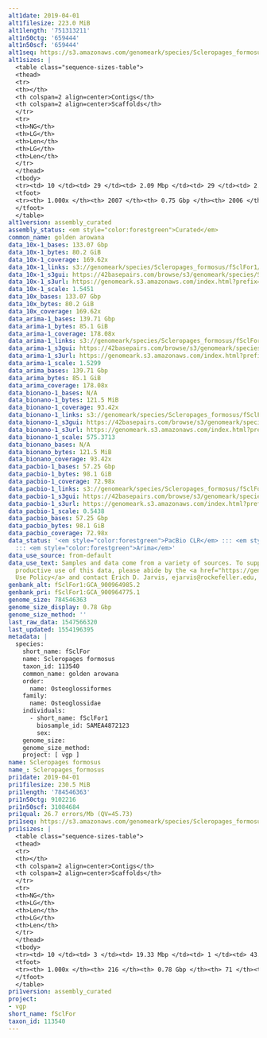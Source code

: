 ```yaml
---
alt1date: 2019-04-01
alt1filesize: 223.0 MiB
alt1length: '751313211'
alt1n50ctg: '659444'
alt1n50scf: '659444'
alt1seq: https://s3.amazonaws.com/genomeark/species/Scleropages_formosus/fSclFor1/assembly_curated/fSclFor1.alt.cur.20190401.fasta.gz
alt1sizes: |
  <table class="sequence-sizes-table">
  <thead>
  <tr>
  <th></th>
  <th colspan=2 align=center>Contigs</th>
  <th colspan=2 align=center>Scaffolds</th>
  </tr>
  <tr>
  <th>NG</th>
  <th>LG</th>
  <th>Len</th>
  <th>LG</th>
  <th>Len</th>
  </tr>
  </thead>
  <tbody>
  <tr><td> 10 </td><td> 29 </td><td> 2.09 Mbp </td><td> 29 </td><td> 2.09 Mbp </td></tr><tr><td> 20 </td><td> 71 </td><td> 1.49 Mbp </td><td> 71 </td><td> 1.49 Mbp </td></tr><tr><td> 30 </td><td> 130 </td><td> 1.13 Mbp </td><td> 130 </td><td> 1.13 Mbp </td></tr><tr><td> 40 </td><td> 206 </td><td> 0.86 Mbp </td><td> 206 </td><td> 0.86 Mbp </td></tr><tr style="background-color:#cccccc;"><td> 50 </td><td> 306 </td><td> 0.66 Mbp </td><td> 306 </td><td> 0.66 Mbp </td></tr><tr><td> 60 </td><td> 435 </td><td> 0.52 Mbp </td><td> 435 </td><td> 0.52 Mbp </td></tr><tr><td> 70 </td><td> 602 </td><td> 392.44 Kbp </td><td> 602 </td><td> 394.19 Kbp </td></tr><tr><td> 80 </td><td> 832 </td><td> 271.30 Kbp </td><td> 832 </td><td> 271.30 Kbp </td></tr><tr><td> 90 </td><td> 1174 </td><td> 176.98 Kbp </td><td> 1173 </td><td> 176.99 Kbp </td></tr><tr><td> 100 </td><td> 2006 </td><td> 147  bp </td><td> 2005 </td><td> 147  bp </td></tr></tbody>
  <tfoot>
  <tr><th> 1.000x </th><th> 2007 </th><th> 0.75 Gbp </th><th> 2006 </th><th> 0.75 Gbp </th></tr>
  </tfoot>
  </table>
alt1version: assembly_curated
assembly_status: <em style="color:forestgreen">Curated</em>
common_name: golden arowana
data_10x-1_bases: 133.07 Gbp
data_10x-1_bytes: 80.2 GiB
data_10x-1_coverage: 169.62x
data_10x-1_links: s3://genomeark/species/Scleropages_formosus/fSclFor1/genomic_data/10x/<br>
data_10x-1_s3gui: https://42basepairs.com/browse/s3/genomeark/species/Scleropages_formosus/fSclFor1/genomic_data/10x/
data_10x-1_s3url: https://genomeark.s3.amazonaws.com/index.html?prefix=species/Scleropages_formosus/fSclFor1/genomic_data/10x/
data_10x-1_scale: 1.5451
data_10x_bases: 133.07 Gbp
data_10x_bytes: 80.2 GiB
data_10x_coverage: 169.62x
data_arima-1_bases: 139.71 Gbp
data_arima-1_bytes: 85.1 GiB
data_arima-1_coverage: 178.08x
data_arima-1_links: s3://genomeark/species/Scleropages_formosus/fSclFor1/genomic_data/arima/<br>
data_arima-1_s3gui: https://42basepairs.com/browse/s3/genomeark/species/Scleropages_formosus/fSclFor1/genomic_data/arima/
data_arima-1_s3url: https://genomeark.s3.amazonaws.com/index.html?prefix=species/Scleropages_formosus/fSclFor1/genomic_data/arima/
data_arima-1_scale: 1.5299
data_arima_bases: 139.71 Gbp
data_arima_bytes: 85.1 GiB
data_arima_coverage: 178.08x
data_bionano-1_bases: N/A
data_bionano-1_bytes: 121.5 MiB
data_bionano-1_coverage: 93.42x
data_bionano-1_links: s3://genomeark/species/Scleropages_formosus/fSclFor1/genomic_data/bionano/<br>
data_bionano-1_s3gui: https://42basepairs.com/browse/s3/genomeark/species/Scleropages_formosus/fSclFor1/genomic_data/bionano/
data_bionano-1_s3url: https://genomeark.s3.amazonaws.com/index.html?prefix=species/Scleropages_formosus/fSclFor1/genomic_data/bionano/
data_bionano-1_scale: 575.3713
data_bionano_bases: N/A
data_bionano_bytes: 121.5 MiB
data_bionano_coverage: 93.42x
data_pacbio-1_bases: 57.25 Gbp
data_pacbio-1_bytes: 98.1 GiB
data_pacbio-1_coverage: 72.98x
data_pacbio-1_links: s3://genomeark/species/Scleropages_formosus/fSclFor1/genomic_data/pacbio/<br>
data_pacbio-1_s3gui: https://42basepairs.com/browse/s3/genomeark/species/Scleropages_formosus/fSclFor1/genomic_data/pacbio/
data_pacbio-1_s3url: https://genomeark.s3.amazonaws.com/index.html?prefix=species/Scleropages_formosus/fSclFor1/genomic_data/pacbio/
data_pacbio-1_scale: 0.5438
data_pacbio_bases: 57.25 Gbp
data_pacbio_bytes: 98.1 GiB
data_pacbio_coverage: 72.98x
data_status: '<em style="color:forestgreen">PacBio CLR</em> ::: <em style="color:forestgreen">10x</em>
  ::: <em style="color:forestgreen">Arima</em>'
data_use_source: from-default
data_use_text: Samples and data come from a variety of sources. To support fair and
  productive use of this data, please abide by the <a href="https://genome10k.soe.ucsc.edu/data-use-policies/">Data
  Use Policy</a> and contact Erich D. Jarvis, ejarvis@rockefeller.edu, with any questions.
genbank_alt: fSclFor1:GCA_900964985.2
genbank_pri: fSclFor1:GCA_900964775.1
genome_size: 784546363
genome_size_display: 0.78 Gbp
genome_size_method: ''
last_raw_data: 1547566320
last_updated: 1554196395
metadata: |
  species:
    short_name: fSclFor
    name: Scleropages formosus
    taxon_id: 113540
    common_name: golden arowana
    order:
      name: Osteoglossiformes
    family:
      name: Osteoglossidae
    individuals:
      - short_name: fSclFor1
        biosample_id: SAMEA4872123
        sex:
    genome_size:
    genome_size_method:
    project: [ vgp ]
name: Scleropages formosus
name_: Scleropages_formosus
pri1date: 2019-04-01
pri1filesize: 230.5 MiB
pri1length: '784546363'
pri1n50ctg: 9102216
pri1n50scf: 31084684
pri1qual: 26.7 errors/Mb (QV=45.73)
pri1seq: https://s3.amazonaws.com/genomeark/species/Scleropages_formosus/fSclFor1/assembly_curated/fSclFor1.pri.cur.20190401.fasta.gz
pri1sizes: |
  <table class="sequence-sizes-table">
  <thead>
  <tr>
  <th></th>
  <th colspan=2 align=center>Contigs</th>
  <th colspan=2 align=center>Scaffolds</th>
  </tr>
  <tr>
  <th>NG</th>
  <th>LG</th>
  <th>Len</th>
  <th>LG</th>
  <th>Len</th>
  </tr>
  </thead>
  <tbody>
  <tr><td> 10 </td><td> 3 </td><td> 19.33 Mbp </td><td> 1 </td><td> 43.58 Mbp </td></tr><tr><td> 20 </td><td> 8 </td><td> 13.98 Mbp </td><td> 3 </td><td> 39.06 Mbp </td></tr><tr><td> 30 </td><td> 14 </td><td> 11.90 Mbp </td><td> 5 </td><td> 38.29 Mbp </td></tr><tr><td> 40 </td><td> 22 </td><td> 9.87 Mbp </td><td> 7 </td><td> 32.82 Mbp </td></tr><tr style="background-color:#cccccc;"><td> 50 </td><td> 30 </td><td style="background-color:#88ff88;"> 9.10 Mbp </td><td> 10 </td><td style="background-color:#88ff88;"> 31.08 Mbp </td></tr><tr><td> 60 </td><td> 39 </td><td> 7.19 Mbp </td><td> 12 </td><td> 29.67 Mbp </td></tr><tr><td> 70 </td><td> 52 </td><td> 5.14 Mbp </td><td> 15 </td><td> 27.32 Mbp </td></tr><tr><td> 80 </td><td> 69 </td><td> 3.96 Mbp </td><td> 18 </td><td> 25.98 Mbp </td></tr><tr><td> 90 </td><td> 93 </td><td> 2.68 Mbp </td><td> 21 </td><td> 24.52 Mbp </td></tr><tr><td> 100 </td><td> 215 </td><td> 2.02 Kbp </td><td> 70 </td><td> 23.59 Kbp </td></tr></tbody>
  <tfoot>
  <tr><th> 1.000x </th><th> 216 </th><th> 0.78 Gbp </th><th> 71 </th><th> 0.78 Gbp </th></tr>
  </tfoot>
  </table>
pri1version: assembly_curated
project:
- vgp
short_name: fSclFor
taxon_id: 113540
---
```

